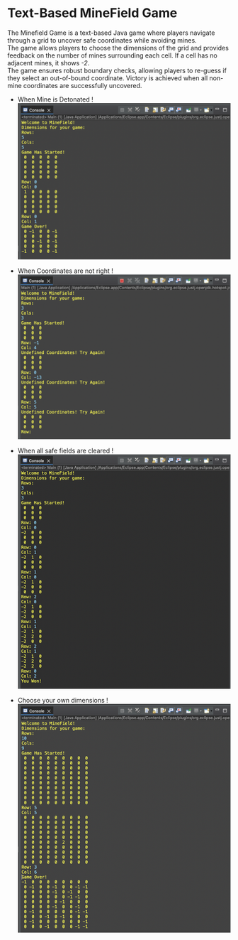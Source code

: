 # Text-Based MineField Game

The Minefield Game is a text-based Java game where players navigate through a grid to uncover safe coordinates while avoiding mines. <br>
The game allows players to choose the dimensions of the grid and provides feedback on the number of mines surrounding each cell. 
If a cell has no adjacent mines, it shows *-2*. <br>
The game ensures robust boundary checks, allowing players to re-guess if they select an out-of-bound coordinate. 
Victory is achieved when all non-mine coordinates are successfully uncovered.

- When Mine is Detonated !
  ![when game is lost](/images/GameOver.png)

- When Coordinates are not right !
   ![wrong coordinates](/images/UndefinedCoordinates.png)

- When all safe fields are cleared !
  ![game is won](/images/GameWon!.png)

- Choose your own dimensions !
  ![different dimensions](/images/Dimensions.png)
